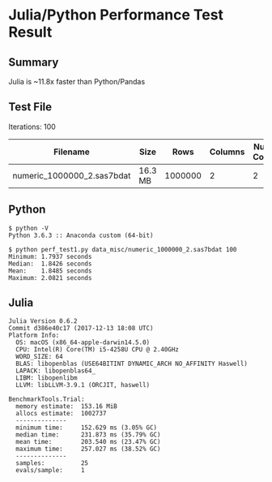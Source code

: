 # Julia/Python Performance Test Result

## Summary

Julia is ~11.8x faster than Python/Pandas

## Test File

Iterations: 100

Filename|Size|Rows|Columns|Numeric Columns|String Columns
--------|----|----|-------|---------------|--------------
numeric_1000000_2.sas7bdat|16.3 MB|1000000|2|2|0

## Python
```
$ python -V
Python 3.6.3 :: Anaconda custom (64-bit)

$ python perf_test1.py data_misc/numeric_1000000_2.sas7bdat 100
Minimum: 1.7937 seconds
Median:  1.8426 seconds
Mean:    1.8485 seconds
Maximum: 2.0821 seconds

```

## Julia
```
Julia Version 0.6.2
Commit d386e40c17 (2017-12-13 18:08 UTC)
Platform Info:
  OS: macOS (x86_64-apple-darwin14.5.0)
  CPU: Intel(R) Core(TM) i5-4258U CPU @ 2.40GHz
  WORD_SIZE: 64
  BLAS: libopenblas (USE64BITINT DYNAMIC_ARCH NO_AFFINITY Haswell)
  LAPACK: libopenblas64_
  LIBM: libopenlibm
  LLVM: libLLVM-3.9.1 (ORCJIT, haswell)

BenchmarkTools.Trial: 
  memory estimate:  153.16 MiB
  allocs estimate:  1002737
  --------------
  minimum time:     152.629 ms (3.05% GC)
  median time:      231.873 ms (35.79% GC)
  mean time:        203.540 ms (23.47% GC)
  maximum time:     257.027 ms (38.52% GC)
  --------------
  samples:          25
  evals/sample:     1
```
